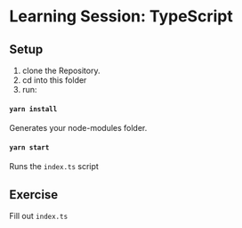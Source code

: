 # Learning Session: TypeScript

## Setup

1. clone the Repository.
2. cd into this folder
3. run:

#### `yarn install`

Generates your node-modules folder.

#### `yarn start`

Runs the `index.ts` script

## Exercise

Fill out `index.ts`
